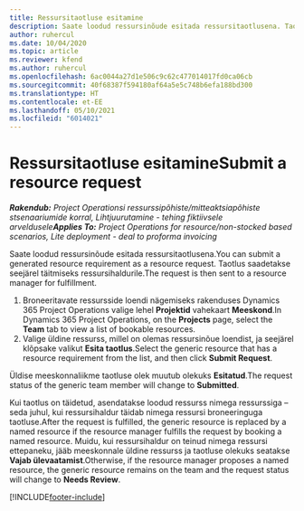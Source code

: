 ```yaml
---
title: Ressursitaotluse esitamine
description: Saate loodud ressursinõude esitada ressursitaotlusena. Taotlus saadetakse seejärel täitmiseks ressursihaldurile.
author: ruhercul
ms.date: 10/04/2020
ms.topic: article
ms.reviewer: kfend
ms.author: ruhercul
ms.openlocfilehash: 6ac0044a27d1e506c9c62c477014017fd0ca06cb
ms.sourcegitcommit: 40f68387f594180af64a5e5c748b6efa188bd300
ms.translationtype: HT
ms.contentlocale: et-EE
ms.lasthandoff: 05/10/2021
ms.locfileid: "6014021"
---
```

# <a name="submit-a-resource-request"></a><span data-ttu-id="e6d6b-104">Ressursitaotluse esitamine</span><span class="sxs-lookup"><span data-stu-id="e6d6b-104">Submit a resource request</span></span>

<span data-ttu-id="e6d6b-105">_**Rakendub:** Project Operationsi ressurssipõhiste/mitteaktsiapõhiste stsenaariumide korral,  Lihtjuurutamine - tehing fiktiivsele arveldusele_</span><span class="sxs-lookup"><span data-stu-id="e6d6b-105">_**Applies To:** Project Operations for resource/non-stocked based scenarios, Lite deployment - deal to proforma invoicing_</span></span>

<span data-ttu-id="e6d6b-106">Saate loodud ressursinõude esitada ressursitaotlusena.</span><span class="sxs-lookup"><span data-stu-id="e6d6b-106">You can submit a generated resource requirement as a resource request.</span></span> <span data-ttu-id="e6d6b-107">Taotlus saadetakse seejärel täitmiseks ressursihaldurile.</span><span class="sxs-lookup"><span data-stu-id="e6d6b-107">The request is then sent to a resource manager for fulfillment.</span></span>

1. <span data-ttu-id="e6d6b-108">Broneeritavate ressursside loendi nägemiseks rakenduses Dynamics 365 Project Operations valige lehel **Projektid** vahekaart **Meeskond**.</span><span class="sxs-lookup"><span data-stu-id="e6d6b-108">In Dynamics 365 Project Operations, on the **Projects** page, select the **Team** tab to view a list of bookable resources.</span></span> 
2. <span data-ttu-id="e6d6b-109">Valige üldine ressurss, millel on olemas ressursinõue loendist, ja seejärel klõpsake valikut **Esita taotlus**.</span><span class="sxs-lookup"><span data-stu-id="e6d6b-109">Select the generic resource that has a resource requirement from the list, and then click **Submit Request**.</span></span>

<span data-ttu-id="e6d6b-110">Üldise meeskonnaliikme taotluse olek muutub olekuks **Esitatud**.</span><span class="sxs-lookup"><span data-stu-id="e6d6b-110">The request status of the generic team member will change to **Submitted**.</span></span>

<span data-ttu-id="e6d6b-111">Kui taotlus on täidetud, asendatakse loodud ressurss nimega ressurssiga – seda juhul, kui ressursihaldur täidab nimega ressursi broneeringuga taotluse.</span><span class="sxs-lookup"><span data-stu-id="e6d6b-111">After the request is fulfilled, the generic resource is replaced by a named resource if the resource manager fulfills the request by booking a named resource.</span></span> <span data-ttu-id="e6d6b-112">Muidu, kui ressursihaldur on teinud nimega ressursi ettepaneku, jääb meeskonnale üldine ressurss ja taotluse olekuks seatakse **Vajab ülevaatamist**.</span><span class="sxs-lookup"><span data-stu-id="e6d6b-112">Otherwise, if the resource manager proposes a named resource, the generic resource remains on the team and the request status will change to **Needs Review**.</span></span>


[!INCLUDE[footer-include](../includes/footer-banner.md)]